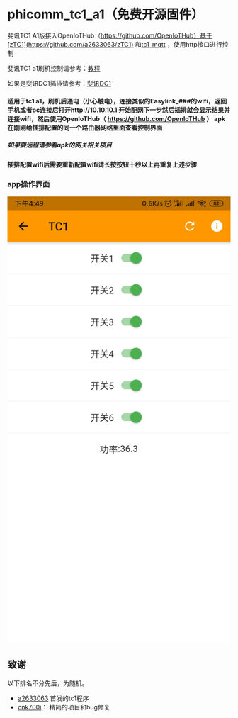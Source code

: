 # phicomm_tc1_a1（免费开源固件）
斐讯TC1 A1版接入OpenIoTHub（https://github.com/OpenIoTHub）基于[zTC1](https://github.com/a2633063/zTC1) 和[tc1_mqtt](https://github.com/cnk700i/tc1_mqtt) ，使用http接口进行控制

斐讯TC1 a1刷机控制请参考：[教程](./%E5%B7%A5%E5%85%B7%E5%92%8C%E6%96%87%E6%A1%A3)

如果是斐讯DC1插排请参考：[斐讯DC1](https://github.com/IoTDevice/phicomm_dc1)


#### 适用于tc1 a1，刷机后通电（小心触电），连接类似的Easylink_###的wifi，返回手机或者pc连接后打开http://10.10.10.1 开始配网下一步然后插排就会显示结果并连接wifi，然后使用OpenIoTHub（ https://github.com/OpenIoTHub ） apk在刚刚给插排配置的同一个路由器网络里面查看控制界面

##### 如果要远程请参看apk的网关相关项目

#### 插排配置wifi后需要重新配置wifi请长按按钮十秒以上再重复上述步骤

### app操作界面 
![image](./images/UI.jpg)

## 致谢
以下排名不分先后，为随机。
- [a2633063](https://github.com/a2633063) 首发的tc1程序
- [cnk700i](https://github.com/cnk700i)：  精简的项目和bug修复